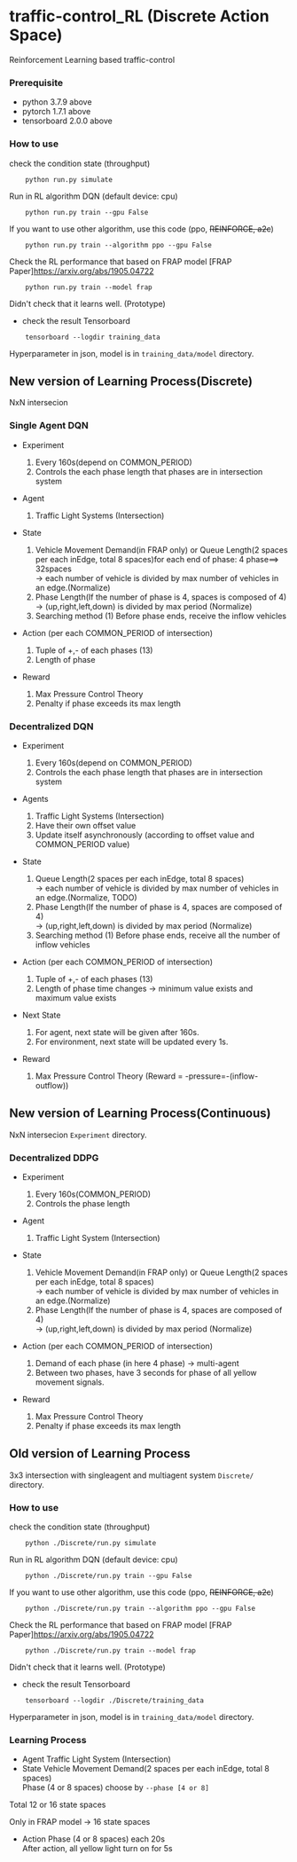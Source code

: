 # traffic-control_RL (Discrete Action Space)
Reinforcement Learning based traffic-control

### Prerequisite
- python 3.7.9 above
- pytorch 1.7.1 above
- tensorboard 2.0.0 above

### How to use
check the condition state (throughput)
```shell script
    python run.py simulate
``` 
Run in RL algorithm DQN (default device: cpu)
```shell script
    python run.py train --gpu False
``` 
If you want to use other algorithm, use this code (ppo, ~~REINFORCE, a2c~~) 

```shell script
    python run.py train --algorithm ppo --gpu False
``` 
Check the RL performance that based on FRAP model [FRAP Paper]https://arxiv.org/abs/1905.04722
```shell script
    python run.py train --model frap
``` 
Didn't check that it learns well. (Prototype)
- check the result
Tensorboard
```shell script
    tensorboard --logdir training_data
``` 
Hyperparameter in json, model is in `training_data/model` directory.

## New version of Learning Process(Discrete)
NxN intersecion
### Single Agent DQN
- Experiment
    1) Every 160s(depend on COMMON_PERIOD)
    2) Controls the each phase length that phases are in intersection system

- Agent
    1) Traffic Light Systems (Intersection)

- State
    1) Vehicle Movement Demand(in FRAP only) or Queue Length(2 spaces per each inEdge, total 8 spaces)for each end of phase: 4 phase==> 32spaces <br/>
    -> each number of vehicle is divided by max number of vehicles in an edge.(Normalize)
    2) Phase Length(If the number of phase is 4, spaces is composed of 4) <br/>
    -> (up,right,left,down) is divided by max period (Normalize)
    3) Searching method
        (1) Before phase ends, receive the inflow vehicles

- Action (per each COMMON_PERIOD of intersection)
    1) Tuple of +,- of each phases (13)
    2) Length of phase


- Reward
    1) Max Pressure Control Theory
    2) Penalty if phase exceeds its max length
### Decentralized DQN
- Experiment
    1) Every 160s(depend on COMMON_PERIOD)
    2) Controls the each phase length that phases are in intersection system

- Agents
    1) Traffic Light Systems (Intersection)
    2) Have their own offset value
    3) Update itself asynchronously (according to offset value and COMMON_PERIOD value)

- State
    1) Queue Length(2 spaces per each inEdge, total 8 spaces) <br/>
    -> each number of vehicle is divided by max number of vehicles in an edge.(Normalize, TODO)
    2) Phase Length(If the number of phase is 4, spaces are composed of 4) <br/>
    -> (up,right,left,down) is divided by max period (Normalize)
    3) Searching method
        (1) Before phase ends, receive all the number of inflow vehicles

- Action (per each COMMON_PERIOD of intersection)
    1) Tuple of +,- of each phases (13)
    2) Length of phase time changes
    -> minimum value exists and maximum value exists

- Next State
    1) For agent, next state will be given after 160s.
    2) For environment, next state will be updated every 1s.

- Reward
    1) Max Pressure Control Theory (Reward = -pressure=-(inflow-outflow))


## New version of Learning Process(Continuous)
NxN intersecion `Experiment` directory.
### Decentralized DDPG
- Experiment
    1) Every 160s(COMMON_PERIOD)
    2) Controls the phase length

- Agent
    1) Traffic Light System (Intersection)

- State
    1) Vehicle Movement Demand(in FRAP only) or Queue Length(2 spaces per each inEdge, total 8 spaces) <br/>
    -> each number of vehicle is divided by max number of vehicles in an edge.(Normalize)
    2) Phase Length(If the number of phase is 4, spaces are composed of 4) <br/>
    -> (up,right,left,down) is divided by max period (Normalize)

- Action (per each COMMON_PERIOD of intersection)
    1) Demand of each phase (in here 4 phase) -> multi-agent
    2) Between two phases, have 3 seconds for phase of all yellow movement signals. 

- Reward
    1) Max Pressure Control Theory
    2) Penalty if phase exceeds its max length


## Old version of Learning Process
3x3 intersection with singleagent and multiagent system `Discrete/` directory.

### How to use
check the condition state (throughput)
```shell script
    python ./Discrete/run.py simulate
``` 
Run in RL algorithm DQN (default device: cpu)
```shell script
    python ./Discrete/run.py train --gpu False
``` 
If you want to use other algorithm, use this code (ppo, ~~REINFORCE, a2c~~) 

```shell script
    python ./Discrete/run.py train --algorithm ppo --gpu False
``` 
Check the RL performance that based on FRAP model [FRAP Paper]https://arxiv.org/abs/1905.04722
```shell script
    python ./Discrete/run.py train --model frap
``` 
Didn't check that it learns well. (Prototype)
- check the result
Tensorboard
```shell script
    tensorboard --logdir ./Discrete/training_data
``` 
Hyperparameter in json, model is in `training_data/model` directory.

### Learning Process
- Agent
Traffic Light System (Intersection)
- State
Vehicle Movement Demand(2 spaces per each inEdge, total 8 spaces) <br/>
Phase (4 or 8 spaces) choose by `--phase [4 or 8]`<br/>

Total 12 or 16 state spaces <br/>

Only in FRAP model -> 16 state spaces

- Action
Phase (4 or 8 spaces) each 20s <br/>
After action, all yellow light turn on for 5s
